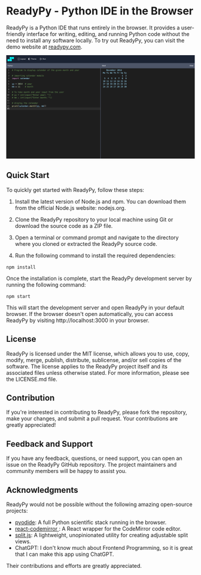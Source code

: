 # ReadyPy - Python IDE in the Browser

ReadyPy is a Python IDE that runs entirely in the browser. It provides a user-friendly interface for writing, editing, and running Python code without the need to install any software locally. To try out ReadyPy, you can visit the demo website at [readypy.com](https://readypy.com).


![Demo](/images/demo.png)

## Quick Start

To quickly get started with ReadyPy, follow these steps:

1. Install the latest version of Node.js and npm. You can download them from the official Node.js website: nodejs.org.

2. Clone the ReadyPy repository to your local machine using Git or download the source code as a ZIP file.

3. Open a terminal or command prompt and navigate to the directory where you cloned or extracted the ReadyPy source code.

4. Run the following command to install the required dependencies:

```
npm install
```

Once the installation is complete, start the ReadyPy development server by running the following command:

```
npm start
````
This will start the development server and open ReadyPy in your default browser. If the browser doesn't open automatically, you can access ReadyPy by visiting http://localhost:3000 in your browser.

## License

ReadyPy is licensed under the MIT license, which allows you to use, copy, modify, merge, publish, distribute, sublicense, and/or sell copies of the software. The license applies to the ReadyPy project itself and its associated files unless otherwise stated. For more information, please see the LICENSE.md file.

## Contribution

If you're interested in contributing to ReadyPy, please fork the repository, make your changes, and submit a pull request. Your contributions are greatly appreciated!

## Feedback and Support

If you have any feedback, questions, or need support, you can open an issue on the ReadyPy GitHub repository. The project maintainers and community members will be happy to assist you.

## Acknowledgments

ReadyPy would not be possible without the following amazing open-source projects:

* [pyodide](https://github.com/pyodide/pyodide): A full Python scientific stack running in the browser.
* [react-codemirror
](https://github.com/uiwjs/react-codemirror): A React wrapper for the CodeMirror code editor.
* [split.js](https://github.com/nathancahill/split): A lightweight, unopinionated utility for creating adjustable split views.
* ChatGPT: I don't know much about Frontend Programming, so it is great that I can make this app using ChatGPT.

Their contributions and efforts are greatly appreciated.